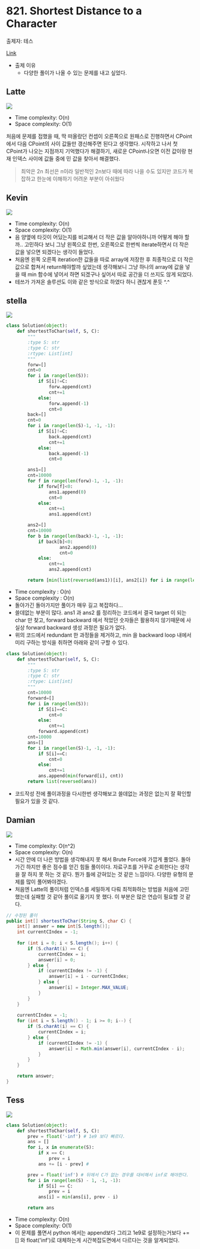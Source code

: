 # 821. Shortest Distance to a Character

출제자: 테스

[Link](https://leetcode.com/problems/shortest-distance-to-a-character/)

- 출제 이유
  - 다양한 풀이가 나올 수 있는 문제를 내고 싶었다.

## Latte
![](./images/20200105_821_latte.jpeg)

- Time complexity: O(n)
- Space complexity: O(1)

처음에 문제를 접했을 때, 딱 떠올랐던 컨셉이 오른쪽으로 원패스로 진행하면서 CPoint 에서 다음 CPoint의 사이 값들만 갱신해주면 된다고 생각했다. 시작하고 나서 첫 CPoint가 나오는 지점까지 기억했다가 해결하기, 새로운 CPoint나오면 이전 값이랑 현재 인덱스 사이에 값들 중에 민 값을 찾아서 해결했다.

>최악은 2n 최선은 n이라 일반적인 2n보다 때에 따라 나을 수도 있지만 코드가 복잡하고 한눈에 이해하기 어려운 부분이 아쉬웠다


## Kevin
![](./images/20200105_821_kevin.jpeg)

- Time complexity: O(n)
- Space complexity: O(1)
- 음 양옆에 타깃이 어딨는지를 비교해서 더 작은 값을 알아야하니까 어떻게 해야 할까.. 고민하다 보니 그냥 왼쪽으로 한번, 오른쪽으로 한번씩 iterate하면서 더 작은 값을 넣으면 되겠다는 생각이 들었다.
- 처음엔 왼쪽 오른쪽 iteration한 값들을 따로 array에 저장한 후 최종적으로 더 작은 값으로 합쳐서 return해야할까 싶었는데 생각해보니 그냥 하나의 array에 값을 넣을 때 min 함수에 넣어서 하면 되겠구나 싶어서 따로 공간을 더 쓰지도 않게 되었다.
- 테쓰가 가져온 솔루션도 이와 같은 방식으로 하였다 하니 괜찮게 푼듯 ^.^

## stella
![](./images/20200105_821_stella.jpeg)
```python
class Solution(object):
    def shortestToChar(self, S, C):
        """
        :type S: str
        :type C: str
        :rtype: List[int]
        """
        forw=[]
        cnt=0
        for i in range(len(S)):
            if S[i]!=C:
                forw.append(cnt)
                cnt+=1
            else:
                forw.append(-1)
                cnt=0
        back=[]
        cnt=0
        for i in range(len(S)-1, -1, -1):
            if S[i]!=C:
                back.append(cnt)
                cnt+=1
            else:
                back.append(-1)
                cnt=0

        ans1=[]
        cnt=10000
        for f in range(len(forw)-1, -1, -1):
            if forw[f]<0:
                ans1.append(0)
                cnt=0
            else:
                cnt+=1
                ans1.append(cnt)

        ans2=[]
        cnt=10000
        for b in range(len(back)-1, -1, -1):
            if back[b]<0:
                    ans2.append(0)
                    cnt=0
            else:
                cnt+=1
                ans2.append(cnt)

        return [min(list(reversed(ans1))[i], ans2[i]) for i in range(len(ans1))]
```
- Time complexity : O(n)
- Space complexity : O(n)
- 돌아가긴 돌아가지만 풀이가 매우 길고 복잡하다... 
- 쓸데없는 부분이 많다. ans1 과 ans2 를 정리하는 코드에서 결국 target 이 되는 char 만 찾고, forward backward 에서 적었던 숫자들은 활용하지 않기때문에 사실상 forward backward 생성 과정은 필요가 없다.
- 위의 코드에서 redundant 한 과정들을 제거하고, min 을 backward loop 내에서 미리 구하는 방식을 취하면 아래와 같이 구할 수 있다.
```python
class Solution(object):
    def shortestToChar(self, S, C):
        """
        :type S: str
        :type C: str
        :rtype: List[int]
        """
        cnt=10000
        forward=[]
        for i in range(len(S)):
            if S[i]==C:
                cnt=0
            else:
                cnt+=1
            forward.append(cnt)
        cnt=10000    
        ans=[]
        for i in range(len(S)-1, -1, -1):
            if S[i]==C:
                cnt=0
            else:
                cnt+=1
            ans.append(min(forward[i], cnt))
        return list(reversed(ans))
```
- 코드작성 전에 풀이과정을 다시한번 생각해보고 쓸데없는 과정은 없는지 잘 확인할 필요가 있을 것 같다.

## Damian
![](./images/20200105_821_damian.jpeg)

- Time complexity: O(n^2) 
- Space complexity: O(n)
- 시간 안에 더 나은 방법을 생각해내지 못 해서 Brute Force에 가깝게 풀었다. 돌아가긴 하지만 좋은 점수를 얻긴 힘들 풀이이다. 자료구조를 거꾸로 순회한다는 생각을 잘 하지 못 하는 것 같다. 뭔가 틀에 갇혀있는 것 같은 느낌이다. 다양한 유형의 문제를 많이 풀어봐야겠다.
- 처음엔 Latte의 풀이처럼 인덱스를 세밀하게 다뤄 최적화하는 방법을 처음에 고민했는데 실패할 것 같아 풀이로 옮기지 못 했다. 이 부분은 많은 연습이 필요할 것 같다.
```java
// 수정된 풀이
public int[] shortestToChar(String S, char C) {        
    int[] answer = new int[S.length()];
    int currentCIndex = -1;
    
    for (int i = 0; i < S.length(); i++) {
        if (S.charAt(i) == C) {
            currentCIndex = i;
            answer[i] = 0;
        } else {
            if (currentCIndex != -1) {
                answer[i] = i - currentCIndex;
            } else {
                answer[i] = Integer.MAX_VALUE;
            }                
        }
    }
    
    currentCIndex = -1;
    for (int i = S.length() - 1; i >= 0; i--) {
        if (S.charAt(i) == C) {
            currentCIndex = i;        
        } else {
            if (currentCIndex != -1) {
                answer[i] = Math.min(answer[i], currentCIndex - i);
            }
        }
    }

    return answer;
}
```

## Tess
![](./images/20200105_821_solution.jpeg)

```python
class Solution(object):
    def shortestToChar(self, S, C):
        prev = float('-inf') # 1e9 보다 빠르다.
        ans = []
        for i, x in enumerate(S):
            if x == C:
                prev = i
            ans += [i - prev] #

        prev = float('inf') # 뒤에서 C가 없는 경우를 대비해서 inf로 해야한다.
        for i in range(len(S) - 1, -1, -1):
            if S[i] == C:
                prev = i
            ans[i] = min(ans[i], prev - i)

        return ans
```

- Time complexity: O(n)
- Space complexity: O(1)
- 이 문제를 풀면서 python 에서는 append보다 그리고 1e9로 설정하는거보다 += [] 와 float('inf')로 대체하는게 시간복잡도면에서 다르다는 것을 알게되었다.